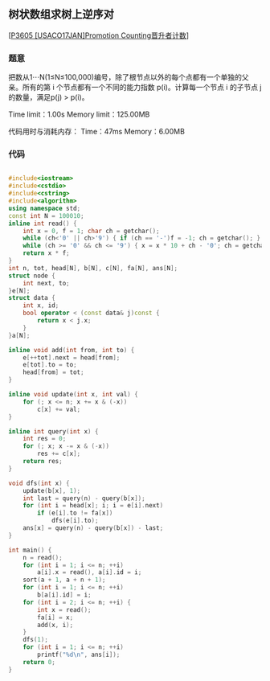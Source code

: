 ## 树状数组求树上逆序对

[[P3605 [USACO17JAN]Promotion Counting晋升者计数](https://www.luogu.org/problem/P3605)]

### 题意
把数从1⋯N(1≤N≤100,000)编号，除了根节点以外的每个点都有一个单独的父亲。所有的第 i 个节点都有一个不同的能力指数 p(i)。计算每一个节点 i 的子节点 j 的数量，满足p(j) > p(i)。

Time limit：1.00s
Memory limit：125.00MB


代码用时与消耗内存：
Time：47ms
Memory：6.00MB

### 代码
```cpp

#include<iostream>
#include<cstdio>
#include<cstring>
#include<algorithm>
using namespace std;
const int N = 100010;
inline int read() {
	int x = 0, f = 1; char ch = getchar();
	while (ch<'0' || ch>'9') { if (ch == '-')f = -1; ch = getchar(); }
	while (ch >= '0' && ch <= '9') { x = x * 10 + ch - '0'; ch = getchar(); }
	return x * f;
}
int n, tot, head[N], b[N], c[N], fa[N], ans[N];
struct node {
	int next, to;
}e[N];
struct data {
	int x, id;
	bool operator < (const data& j)const {
		return x < j.x;
	}
}a[N];

inline void add(int from, int to) {
	e[++tot].next = head[from];
	e[tot].to = to;
	head[from] = tot;
}

inline void update(int x, int val) {
	for (; x <= n; x += x & (-x))
		c[x] += val;
}

inline int query(int x) {
	int res = 0;
	for (; x; x -= x & (-x))
		res += c[x];
	return res;
}

void dfs(int x) {
	update(b[x], 1);
	int last = query(n) - query(b[x]);
	for (int i = head[x]; i; i = e[i].next)
		if (e[i].to != fa[x]) 
			dfs(e[i].to);
	ans[x] = query(n) - query(b[x]) - last;
}

int main() {
	n = read();
	for (int i = 1; i <= n; ++i)
		a[i].x = read(), a[i].id = i;
	sort(a + 1, a + n + 1);
	for (int i = 1; i <= n; ++i)
		b[a[i].id] = i;
	for (int i = 2; i <= n; ++i) {
		int x = read(); 
		fa[i] = x;
		add(x, i);
	}
	dfs(1);
	for (int i = 1; i <= n; ++i)
		printf("%d\n", ans[i]);
	return 0;
}

```